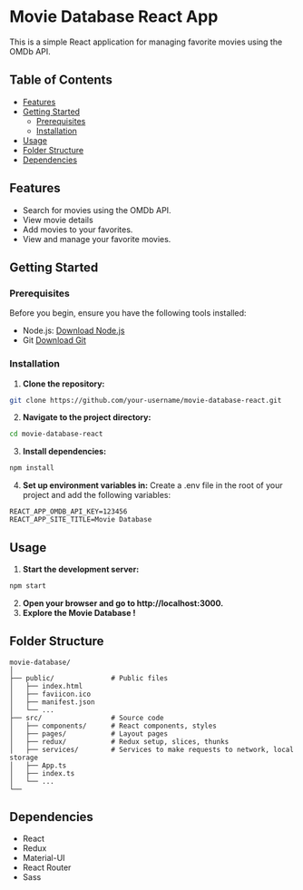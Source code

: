 # Movie Database React App

This is a simple React application for managing favorite movies using the OMDb API.

## Table of Contents

- [Features](#features)
- [Getting Started](#getting-started)
  - [Prerequisites](#prerequisites)
  - [Installation](#installation)
- [Usage](#usage)
- [Folder Structure](#folder-structure)
- [Dependencies](#dependencies)

## Features

- Search for movies using the OMDb API.
- View movie details
- Add movies to your favorites.
- View and manage your favorite movies.

## Getting Started

### Prerequisites

Before you begin, ensure you have the following tools installed:

- Node.js: [Download Node.js](https://nodejs.org/)
- Git [Download Git](https://git-scm.com/)

### Installation

1. **Clone the repository:**

```bash
git clone https://github.com/your-username/movie-database-react.git
```

2. **Navigate to the project directory:**

```bash
cd movie-database-react
```

3. **Install dependencies:**

```bash
npm install
```

4. **Set up environment variables in:**
   Create a .env file in the root of your project and add the following variables:

```
REACT_APP_OMDB_API_KEY=123456
REACT_APP_SITE_TITLE=Movie Database
```

## Usage

1. **Start the development server:**

```bash
npm start
```

2. **Open your browser and go to http://localhost:3000.**
3. **Explore the Movie Database !**

## Folder Structure

```
movie-database/
│
├── public/              # Public files
│   ├── index.html
│   ├── faviicon.ico
│   ├── manifest.json
│   └── ...
├── src/                 # Source code
│   ├── components/      # React components, styles
│   ├── pages/           # Layout pages
│   ├── redux/           # Redux setup, slices, thunks
│   ├── services/        # Services to make requests to network, local storage
│   ├── App.ts
│   ├── index.ts
│   └── ...
└──
```

## Dependencies

- React
- Redux
- Material-UI
- React Router
- Sass
